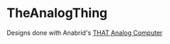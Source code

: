 # TheAnalogThing
Designs done with Anabrid's [THAT Analog Computer](https://the-analog-thing.org/wiki/The_Analog_Thing)
